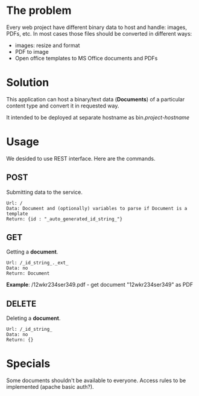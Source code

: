 # The problem

Every web project have different binary data to host and handle: images, PDFs, etc. In most cases
those files should be converted in different ways:

* images: resize and format
* PDF to image
* Open office templates to MS Office documents and PDFs

# Solution

This application can host a binary/text data (**Documents**) of a particular content type and
convert it in requested way.

It intended to be deployed at separate hostname as bin._project-hostname_

# Usage

We desided to use REST interface. Here are the commands.

## POST

Submitting data to the service.

    Url: /
    Data: Document and (optionally) variables to parse if Document is a template
    Return: {id : "_auto_generated_id_string_"}


## GET

Getting a **document**.

    Url: /_id_string_._ext_
    Data: no
    Return: Document

**Example**: /12wkr234ser349.pdf - get document "12wkr234ser349" as PDF

## DELETE

Deleting a **document**.

    Url: /_id_string_
    Data: no
    Return: {}

# Specials

Some documents shouldn't be available to everyone. Access rules to be implemented (apache basic auth?).

